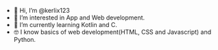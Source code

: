 - 👋 Hi, I’m @kerlix123
- 👀 I’m interested in App and Web development.
- 🌱 I’m currently learning Kotlin and C.
- 🤓 I know basics of web development(HTML, CSS and Javascript) and Python.

<!---
kerlix123/kerlix123 is a ✨ special ✨ repository because its `README.md` (this file) appears on your GitHub profile.
You can click the Preview link to take a look at your changes.
--->
